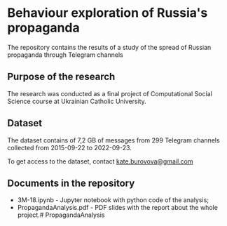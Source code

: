 # Behaviour exploration of Russia's propaganda

The repository contains the results of a study of the spread of Russian propaganda through Telegram channels

## Purpose of the research 

The research was conducted as a final project of Computational Social Science course at Ukrainian Catholic University.

## Dataset

The dataset contains of 7,2 GB of messages from 299 Telegram channels collected from 2015-09-22 to 2022-09-23.

To get access to the dataset, contact kate.burovova@gmail.com

## Documents in the repository 

- 3M-18.ipynb - Jupyter notebook with python code of the analysis;
- PropagandaAnalysis.pdf - PDF slides with the report about the whole project.# PropagandaAnalysis
